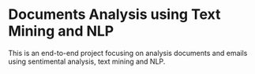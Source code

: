 # Documents Analysis using Text Mining and NLP
This is an end-to-end project focusing on analysis documents and emails using sentimental analysis, text mining and NLP. 
